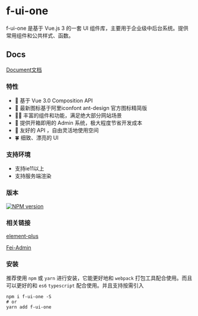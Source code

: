 # f-ui-one

f-ui-one 是基于 Vue.js 3 的一套 UI 组件库，主要用于企业级中后台系统。提供常用组件和公共样式、函数。

## Docs

[Document文档](https://ymf930.gitee.io/f-ui-one/)


### 特性

- 💪 基于 Vue 3.0 Composition API
- 🌈 最新图标基于阿里iconfont ant-design 官方图标精简版
- 🏳️‍🌈 丰富的组件和功能，满足绝大部分网站场景
- 🎄 提供开箱即用的 Admin 系统，极大程度节省开发成本
- 🌵 友好的 API ，自由灵活地使用空间
- 🍀 细致、漂亮的 UI

### 支持环境

- 支持ie11以上
- 支持服务端渲染

### 版本

[![NPM version](https://img.shields.io/badge/npm-v1.0.8-blue)](https://www.npmjs.com/package/f-ui-one)

### 相关链接

[element-plus](https://element-plus.gitee.io/#/zh-CN/component/installation)

[Fei-Admin](https://ymf930.gitee.io/fei-admin/)

### 安装

推荐使用 `npm` 或 `yarn` 进行安装，它能更好地和 `webpack` 打包工具配合使用。而且可以更好的和 `es6` `typescript` 配合使用。并且支持按需引入

```shell
npm i f-ui-one -S
# or 
yarn add f-ui-one
```
